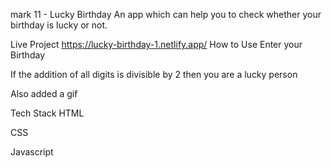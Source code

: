 mark 11 - Lucky Birthday
An app which can help you to check whether your birthday is lucky or not.

Live Project 
https://lucky-birthday-1.netlify.app/
How to Use
Enter your Birthday

If the addition of all digits is divisible by 2 then you are a lucky person

Also added a gif

Tech Stack
HTML

CSS

Javascript
